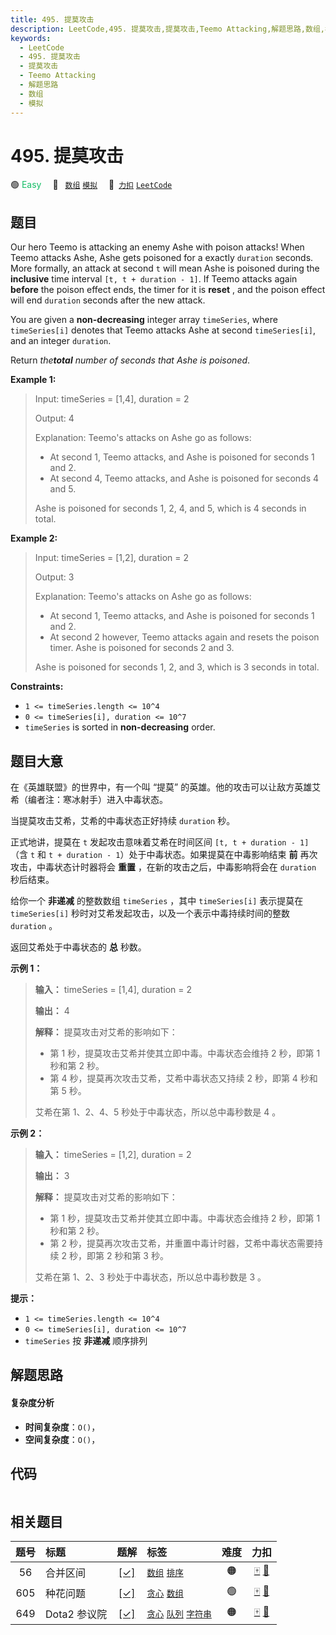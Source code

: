 ```yaml
---
title: 495. 提莫攻击
description: LeetCode,495. 提莫攻击,提莫攻击,Teemo Attacking,解题思路,数组,模拟
keywords:
  - LeetCode
  - 495. 提莫攻击
  - 提莫攻击
  - Teemo Attacking
  - 解题思路
  - 数组
  - 模拟
---
```


# 495. 提莫攻击

🟢 <font color=#15bd66>Easy</font>&emsp; 🔖&ensp; [`数组`](/tag/array.md) [`模拟`](/tag/simulation.md)&emsp; 🔗&ensp;[`力扣`](https://leetcode.cn/problems/teemo-attacking) [`LeetCode`](https://leetcode.com/problems/teemo-attacking)

## 题目

Our hero Teemo is attacking an enemy Ashe with poison attacks! When Teemo
attacks Ashe, Ashe gets poisoned for a exactly `duration` seconds. More
formally, an attack at second `t` will mean Ashe is poisoned during the
**inclusive** time interval `[t, t + duration - 1]`. If Teemo attacks again
**before** the poison effect ends, the timer for it is **reset** , and the
poison effect will end `duration` seconds after the new attack.

You are given a **non-decreasing** integer array `timeSeries`, where
`timeSeries[i]` denotes that Teemo attacks Ashe at second `timeSeries[i]`, and
an integer `duration`.

Return _the**total** number of seconds that Ashe is poisoned_.



**Example 1:**

> Input: timeSeries = [1,4], duration = 2
> 
> Output: 4
> 
> Explanation: Teemo's attacks on Ashe go as follows:
> - At second 1, Teemo attacks, and Ashe is poisoned for seconds 1 and 2.
> - At second 4, Teemo attacks, and Ashe is poisoned for seconds 4 and 5.
> 
> Ashe is poisoned for seconds 1, 2, 4, and 5, which is 4 seconds in total.

**Example 2:**

> Input: timeSeries = [1,2], duration = 2
> 
> Output: 3
> 
> Explanation: Teemo's attacks on Ashe go as follows:
> - At second 1, Teemo attacks, and Ashe is poisoned for seconds 1 and 2.
> - At second 2 however, Teemo attacks again and resets the poison timer. Ashe is poisoned for seconds 2 and 3.
> 
> Ashe is poisoned for seconds 1, 2, and 3, which is 3 seconds in total.



**Constraints:**

  * `1 <= timeSeries.length <= 10^4`
  * `0 <= timeSeries[i], duration <= 10^7`
  * `timeSeries` is sorted in **non-decreasing** order.


## 题目大意

在《英雄联盟》的世界中，有一个叫 “提莫” 的英雄。他的攻击可以让敌方英雄艾希（编者注：寒冰射手）进入中毒状态。

当提莫攻击艾希，艾希的中毒状态正好持续 `duration` 秒。

正式地讲，提莫在 `t` 发起攻击意味着艾希在时间区间 `[t, t + duration - 1]`（含 `t` 和 `t + duration -
1`）处于中毒状态。如果提莫在中毒影响结束 **前** 再次攻击，中毒状态计时器将会 **重置** ，在新的攻击之后，中毒影响将会在 `duration`
秒后结束。

给你一个 **非递减** 的整数数组 `timeSeries` ，其中 `timeSeries[i]` 表示提莫在 `timeSeries[i]`
秒时对艾希发起攻击，以及一个表示中毒持续时间的整数 `duration` 。

返回艾希处于中毒状态的 **总** 秒数。



**示例 1：**

> 
> 
> 
> 
> 
> **输入：** timeSeries = [1,4], duration = 2
> 
> **输出：** 4
> 
> **解释：** 提莫攻击对艾希的影响如下：
> - 第 1 秒，提莫攻击艾希并使其立即中毒。中毒状态会维持 2 秒，即第 1 秒和第 2 秒。
> - 第 4 秒，提莫再次攻击艾希，艾希中毒状态又持续 2 秒，即第 4 秒和第 5 秒。
> 
> 艾希在第 1、2、4、5 秒处于中毒状态，所以总中毒秒数是 4 。

**示例 2：**

> 
> 
> 
> 
> 
> **输入：** timeSeries = [1,2], duration = 2
> 
> **输出：** 3
> 
> **解释：** 提莫攻击对艾希的影响如下：
> - 第 1 秒，提莫攻击艾希并使其立即中毒。中毒状态会维持 2 秒，即第 1 秒和第 2 秒。
> - 第 2 秒，提莫再次攻击艾希，并重置中毒计时器，艾希中毒状态需要持续 2 秒，即第 2 秒和第 3 秒。
> 
> 艾希在第 1、2、3 秒处于中毒状态，所以总中毒秒数是 3 。
> 
> 



**提示：**

  * `1 <= timeSeries.length <= 10^4`
  * `0 <= timeSeries[i], duration <= 10^7`
  * `timeSeries` 按 **非递减** 顺序排列


## 解题思路

#### 复杂度分析

- **时间复杂度**：`O()`，
- **空间复杂度**：`O()`，

## 代码

```javascript

```

## 相关题目

<!-- prettier-ignore -->
| 题号 | 标题 | 题解 | 标签 | 难度 | 力扣 |
| :------: | :------ | :------: | :------ | :------: | :------: |
| 56 | 合并区间 | [[✓]](/problem/0056.md) |  [`数组`](/tag/array.md) [`排序`](/tag/sorting.md) | 🟠 | [🀄️](https://leetcode.cn/problems/merge-intervals) [🔗](https://leetcode.com/problems/merge-intervals) |
| 605 | 种花问题 | [[✓]](/problem/0605.md) |  [`贪心`](/tag/greedy.md) [`数组`](/tag/array.md) | 🟢 | [🀄️](https://leetcode.cn/problems/can-place-flowers) [🔗](https://leetcode.com/problems/can-place-flowers) |
| 649 | Dota2 参议院 | [[✓]](/problem/0649.md) |  [`贪心`](/tag/greedy.md) [`队列`](/tag/queue.md) [`字符串`](/tag/string.md) | 🟠 | [🀄️](https://leetcode.cn/problems/dota2-senate) [🔗](https://leetcode.com/problems/dota2-senate) |